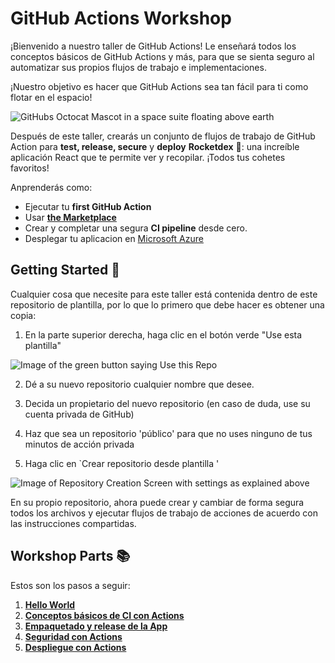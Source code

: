 # GitHub Actions Workshop


¡Bienvenido a nuestro taller de GitHub Actions! Le enseñará todos los conceptos básicos de GitHub Actions y más, para que se sienta seguro al automatizar sus propios flujos de trabajo e implementaciones.

¡Nuestro objetivo es hacer que GitHub Actions sea tan fácil para ti como flotar en el espacio!

![GitHubs Octocat Mascot in a space suite floating above earth](docs/images/octonaut.jpg)

Después de este taller, crearás un conjunto de flujos de trabajo de GitHub Action para **test, release, secure** y **deploy** **Rocketdex** 🚀: una increíble aplicación React que te permite ver y recopilar. ¡Todos tus cohetes favoritos!

Anprenderás como:

- Ejecutar tu **first GitHub Action**
- Usar [**the Marketplace**](https://github.com/marketplace)
- Crear y completar una segura **CI pipeline** desde cero.
- Desplegar tu aplicacion en  [Microsoft Azure](https://azure.com/)

## Getting Started 🚀

Cualquier cosa que necesite para este taller está contenida dentro de este repositorio de plantilla, por lo que lo primero que debe hacer es obtener una copia:

1. En la parte superior derecha, haga clic en el botón verde "Use esta plantilla"
    
![Image of the green button saying Use this Repo](./docs/images/setsup_use-this-template.png)

2. Dé a su nuevo repositorio cualquier nombre que desee.

3. Decida un propietario del nuevo repositorio (en caso de duda, use su cuenta privada de GitHub)

4. Haz que sea un repositorio 'público' para que no uses ninguno de tus minutos de acción privada

5. Haga clic en `Crear repositorio desde plantilla '

![Image of Repository Creation Screen with settings as explained above](docs/images/setup_create-repo.png)

En su propio repositorio, ahora puede crear y cambiar de forma segura todos los archivos y ejecutar flujos de trabajo de acciones de acuerdo con las instrucciones compartidas.

## Workshop Parts 📚

Estos son los pasos a seguir:

1. **[Hello World](./docs/001-hello-world.md)**
2. **[Conceptos básicos de CI con Actions](./docs/002-ConceptosCIconActions.md)**
3. **[Empaquetado y release de la App](./docs/003-packaging.md)**
4. **[Seguridad con Actions](./docs/004-seguridad.md)**
5. **[Despliegue con Actions](./docs/005-despliegue.md)**

